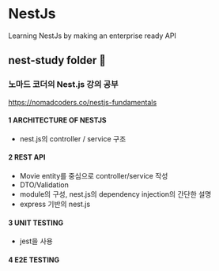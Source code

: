 # NestJs
Learning NestJs by making an enterprise ready API

## nest-study folder 📁 
### 노마드 코더의 Nest.js 강의 공부
https://nomadcoders.co/nestjs-fundamentals

#### 1 ARCHITECTURE OF NESTJS
- nest.js의 controller / service 구조
#### 2 REST API
- Movie entity를 중심으로 controller/service 작성
- DTO/Validation
- module의 구성, nest.js의 dependency injection의 간단한 설명
- express 기반의 nest.js
#### 3 UNIT TESTING
- jest을 사용
#### 4 E2E TESTING
